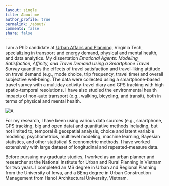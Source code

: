 ```yaml
---
layout: single
title: About me
author_profile: true
permalink: /about/
comments: false
share: false
---
```


I am a PhD candidate at [Urban Affairs and Planning](https://www.spia.vt.edu/uap/), Virginia Tech, specializing in transport and energy demand, physical and mental health, and data analytics. My dissertation _Emotional Agents: Modeling Satisfaction, Affinity, and Travel Demand Using a Smartphone Travel Survey_ quantifies the effects of travel satisfaction and travel-liking attitude on travel demand (e.g., mode choice, trip frequency, travel time) and overall subjective well-being. The data were collected using a smartphone-based travel survey with a multiday activity-travel diary and GPS tracking with high spatio-temporal resolutions. I have also studied the environmental health impacts of non-auto transport (e.g., walking, bicycling, and transit), both in terms of physical and mental health. 

![A](http://blogs.lt.vt.edu/travelmood/files/2018/11/canvas.png) 

For my research, I have been using various data sources (e.g., smartphone, GPS tracking, big and open data) and quantitative methods including, but not limited to, temporal & geospatial analysis, choice and latent variable modeling, psychometrics, multilevel modeling, machine learning, Bayesian statistics, and other statistical & econometric methods. I have worked extensively with large dataset of longitudinal and repeated-measure data. 

Before pursuing my graduate studies, I worked as an urban planner and researcher at the National Institute for Urban and Rural Planning in Vietnam for two years. I completed an MS degree in Urban and Regional Planning from the University of Iowa, and a BEng degree in Urban Construction Management from Hanoi Architectural University, Vietnam. 



